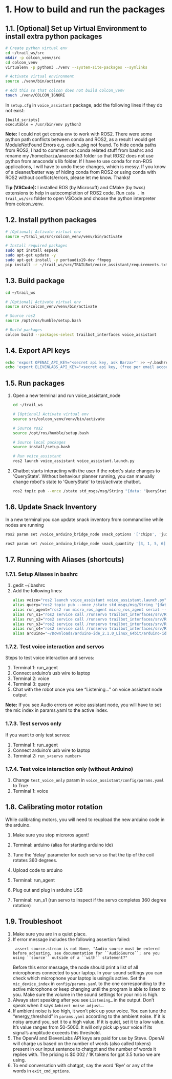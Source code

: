 <!---# 1. How I created the packages **"trailbot_interfaces"** and **"voice_assistant"**

The instructions in this section are only for bookkeeping how I created the packages. Follow section [2](#2-how-to-build-and-run-the-packages) to build and run packages.
## 1.1. Create **"trailbot_interfaces"** package to host RunServo.srv

I followed [ros2 tutorial](https://docs.ros.org/en/humble/Tutorials/Beginner-Client-Libraries/Custom-ROS2-Interfaces.html) to make custom RunServo.srv
```bash
source /opt/ros/humble/setup.bash 
cd ~/trail_ws/src
ros2 pkg create --build-type ament_cmake trailbot_interfaces
cd trailbot_interfaces
mkdir srv
# Add RunServo.srv file in srv folder
# Make changes to CMakeLists.txt and package.xml as explained in the ros2 tutorial

# Build trailbot_interfaces pkg 
cd ~/trail_ws
colcon build --packages-select trailbot_interfaces

# In a new terminal, check if ros recognizes the new srv
cd ~/trail_ws
source /opt/ros/humble/setup.bash 
source install/setup.bash
ros2 interface show trailbot_interfaces/srv/RunServo

```


## 1.2. Create voice_assistant package

1. Contents of `voice_assistant.py`: Voice assistant code is borrowed from [here](https://github.com/JarodMica/ChatGPT-and-Whiper-with-TTS/blob/main/voice_assistant.py) and "RunServoClient" class' code is adapted from [ros2 tutorial](https://docs.ros.org/en/humble/Tutorials/Beginner-Client-Libraries/Writing-A-Simple-Py-Service-And-Client.html#write-the-client-node)
2. Create ros2 package
```bash
source /opt/ros/humble/setup.bash 
cd ~/trail_ws/src
ros2 pkg create --build-type ament_python voice_assistant --dependencies rclpy trailbot_interfaces
# Add voice_assistant.py in trail_ws/src/voice_assistant/voice_assistant/ folder
# Follow ros2 tutorial to change package.xml and setup.py
```
-->

# 1. How to build and run the packages

## 1.1. [Optional] Set up Virtual Environment to install extra python packages

```bash
# Create python virtual env
cd ~/trail_ws/src
mkdir -p colcon_venv/src
cd colcon_venv
virtualenv -p python3 ./venv --system-site-packages --symlinks

# Activate virtual environment
source ./venv/bin/activate

# Add this so that colcon does not build colcon_venv
touch ./venv/COLCON_IGNORE

```

In `setup.cfg` in `voice_assistant` package, add the following lines if they do not exist:
```
[build_scripts]
executable = /usr/bin/env python3
```

**Note:** I could not get conda env to work with ROS2. There were some python path conflicts between conda and ROS2, as a result I would get ModuleNotFound Errors e.g. catkin_pkg not found. To hide conda paths from ROS2, I had to comment out conda related stuff from bashrc and rename my /home/barza/anaconda3 folder so that ROS2 does not use python from anaconda's lib folder. If I have to use conda for non-ROS applications, I will have to undo these changes, which is messy. If you know of a cleaner/better way of hiding conda from ROS2 or using conda with ROS2 without conflicts/errors, please let me know. Thanks!

**Tip (VSCode):** I installed ROS (by Microsoft) and CMake (by twxs) extensions to help in autocompletion of ROS2 code. Run `code .` in `trail_ws/src` folder to open VSCode and choose the python interpreter from colcon_venv.

## 1.2. Install python packages

```bash
# [Optional] Activate virtual env
source ~/trail_ws/src/colcon_venv/venv/bin/activate

# Install required packages
sudo apt install espeak
sudo apt-get update -y
sudo apt-get install -y portaudio19-dev ffmpeg
pip install -r ~/trail_ws/src/TRAILBot/voice_assistant/requirements.txt
```


## 1.3. Build package
```bash
cd ~/trail_ws

# [Optional] Activate virtual env
source src/colcon_venv/venv/bin/activate

# Source ros2
source /opt/ros/humble/setup.bash 

# Build packages
colcon build --packages-select trailbot_interfaces voice_assistant

```

## 1.4. Export API keys
```bash
echo 'export OPENAI_API_KEY="<secret api key, ask Barza>"' >> ~/.bashrc
echo 'export ELEVENLABS_API_KEY="<secret api key, (free per email account and for one month, just sign up at elevenlabs)>"' >> ~/.bashrc
```

## 1.5. Run packages

1. Open a new terminal and run voice_assistant_node
   ```bash
   cd ~/trail_ws

   # [Optional] Activate virtual env
   source src/colcon_venv/venv/bin/activate

   # Source ros2
   source /opt/ros/humble/setup.bash 

   # Source local packages 
   source install/setup.bash

   # Run voice_assistant
   ros2 launch voice_assistant voice_assistant.launch.py

   ```
2. Chatbot starts interacting with the user if the robot's state changes to 'QueryState'. Without behaviour planner running, you can manually change robot's state to 'QueryState' to test/activate chatbot.
   ```bash
   ros2 topic pub --once /state std_msgs/msg/String "{data: "QueryState"}"
   ```

## 1.6. Update Snack Inventory

In a new terminal you can update snack inventory from commandline while nodes are running

```bash
ros2 param set /voice_arduino_bridge_node snack_options '['chips', 'juice', 'candies', 'chocolate']'

ros2 param set /voice_arduino_bridge_node snack_quantity '[3, 1, 5, 6]'
```

## 1.7. Running with Aliases (shortcuts)

### 1.7.1. Setup Aliases in bashrc

1. gedit ~/.bashrc
2. Add the following lines:
   ```bash
   alias voice="ros2 launch voice_assistant voice_assistant.launch.py"
   alias query="ros2 topic pub --once /state std_msgs/msg/String '{data: "QueryState"}'"
   alias run_agent="ros2 run micro_ros_agent micro_ros_agent serial --dev /dev/ttyACM0 -v6"
   alias run_s1="ros2 service call /runservo trailbot_interfaces/srv/RunServo '{servo: 1}'"
   alias run_s2="ros2 service call /runservo trailbot_interfaces/srv/RunServo '{servo: 2}'"
   alias run_s3="ros2 service call /runservo trailbot_interfaces/srv/RunServo '{servo: 3}'"
   alias run_s4="ros2 service call /runservo trailbot_interfaces/srv/RunServo '{servo: 4}'"
   alias arduino="~/Downloads/arduino-ide_2.1.0_Linux_64bit/arduino-ide"
   ```

### 1.7.2. Test voice interaction and servos
Steps to test voice interaction and servos:

1. Terminal 1: run_agent
2. Connect arduino’s usb wire to laptop
3. Terminal 2: voice
4. Terminal 3: query
5. Chat with the robot once you see “Listening…” on voice assistant node output

**Note:** If you see Audio errors on voice assistant node, you will have to set the mic index in params.yaml to the active index. 

### 1.7.3. Test servos only
If you want to only test servos:

1. Terminal 1: run_agent
2. Connect arduino’s usb wire to laptop
3. Terminal 2: `run_s<servo number>`

### 1.7.4. Test voice interaction only (without Arduino)

1. Change `test_voice_only` param in `voice_assistant/config/params.yaml` to True
2. Terminal 1: voice

## 1.8. Calibrating motor rotation
While calibrating motors, you will need to reupload the new arduino code in the arduino.

1. Make sure you stop microros agent!

2. Terminal: arduino (alias for starting arduino ide)
3. Tune the ‘delay’ parameter for each servo so that the tip of the coil rotates 360 degrees.
4. Upload code to arduino
5. Terminal: run_agent
6. Plug out and plug in arduino USB
7. Terminal: run_s1 (run servo to inspect if the servo completes 360 degree rotation) 


## 1.9. Troubleshoot

1. Make sure you are in a quiet place.
2. If error message includes the following assertion failed:
   ```
    assert source.stream is not None, "Audio source must be entered before adjusting, see documentation for ``AudioSource``; are you using ``source`` outside of a ``with`` statement?"
   ```
   Before this error message, the node should print a list of all microphones connected to your laptop. In your sound settings you can check which microphone your laptop is using/is active. Set the `mic_device_index` in `config/params.yaml` to the one corresponding to the active microphone or keep changing until the program is able to listen to you. Make sure the volume in the sound settings for your mic is high.
3. Always start speaking after you see `Listening…` in the output. Don’t speak when it says `Ambient noise adjust…`.
4. If ambient noise is too high, it won’t pick up your voice. You can tune the “energy_threshold” in `params.yaml` according to the ambient noise. If it is noisy around you, set it to a high value. If it is quiet, set it to a low value. It’s value ranges from 50-5000. It will only pick up your voice if its signal’s amplitude exceeds this threshold.
5. The OpenAI and ElevenLabs API keys are paid for use by Steve. OpenAI will charge us based on the number of words (also called tokens) present in our input sentence to chatgpt and the number of words it replies with. The pricing is $0.002 / 1K tokens for gpt 3.5 turbo we are using.
6. To end conversation with chatgpt, say the word 'Bye' or any of the words in `exit_cmd_options`.

<!--
[Optional]: To test snack_wanted_service node:
ros2 service type /snack_wanted
ros2 interface show trailbot_interfaces/srv/SnackWanted
ros2 service call /snack_wanted trailbot_interfaces/srv/SnackWanted "{snack: 'chips'}"
-->

